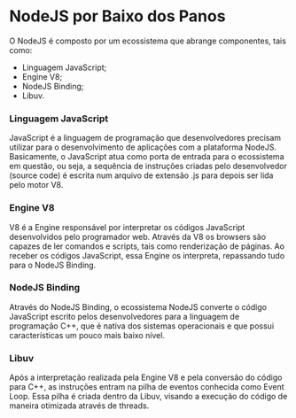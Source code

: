 # NodeJS por Baixo dos Panos

O NodeJS é composto por um ecossistema que abrange componentes, tais como:

* Linguagem JavaScript;
* Engine V8;
* NodeJS Binding;
* Libuv.

### Linguagem JavaScript

JavaScript é a linguagem de programação que desenvolvedores precisam utilizar para o desenvolvimento de aplicações com a plataforma NodeJS. Basicamente, o JavaScript atua como porta de entrada para o ecossistema em questão, ou seja, a sequência de instruções criadas pelo desenvolvedor (source code) é escrita num arquivo de extensão .js para depois ser lida pelo motor V8.

### Engine V8

V8 é a Engine responsável por interpretar os códigos JavaScript desenvolvidos pelo programador web. Através da V8 os browsers são capazes de ler comandos e scripts, tais como renderização de páginas. Ao receber os códigos JavaScript, essa Engine os interpreta, repassando tudo para o NodeJS Binding.

### NodeJS Binding

Através do NodeJS Binding, o ecossistema NodeJS converte o código JavaScript escrito pelos desenvolvedores para a linguagem de programação C++, que é nativa dos sistemas operacionais e que possui características um pouco mais baixo nível.

### Libuv

Após a interpretação realizada pela Engine V8 e pela conversão do código para C++, as instruções entram na pilha de eventos conhecida como Event Loop. Essa pilha é criada dentro da Libuv, visando a execução do código de maneira otimizada através de threads.

